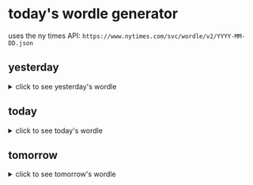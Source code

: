 # today's wordle generator

uses the ny times API: `https://www.nytimes.com/svc/wordle/v2/YYYY-MM-DD.json`

## yesterday

<details>
    <summary>click to see yesterday's wordle</summary>

    prone

</details>

## today

<details>
    <summary>click to see today's wordle</summary>

    gamut

</details>

## tomorrow

<details>
    <summary>click to see tomorrow's wordle</summary>

    corer

</details>
